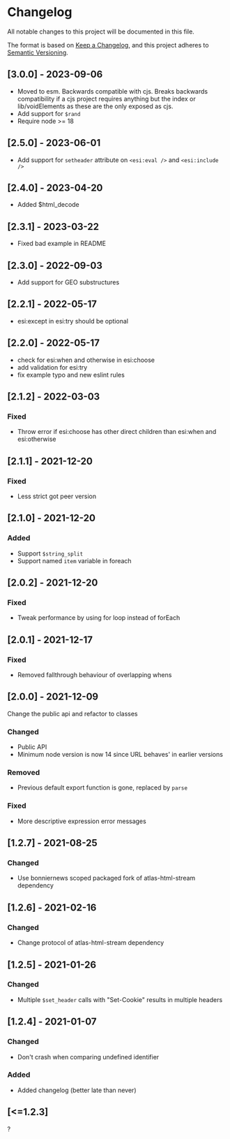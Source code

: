 Changelog
=========

All notable changes to this project will be documented in this file.

The format is based on [Keep a Changelog](https://keepachangelog.com/en/1.0.0/),
and this project adheres to [Semantic Versioning](https://semver.org/spec/v2.0.0.html).

## [3.0.0] - 2023-09-06

- Moved to esm. Backwards compatible with cjs. Breaks backwards compatibility if a cjs project requires anything
  but the index or lib/voidElements as these are the only exposed as cjs.
- Add support for `$rand`
- Require node >= 18

## [2.5.0] - 2023-06-01

- Add support for `setheader` attribute on `<esi:eval />` and `<esi:include />`

## [2.4.0] - 2023-04-20

- Added $html_decode

## [2.3.1] - 2023-03-22

- Fixed bad example in README

## [2.3.0] - 2022-09-03

- Add support for GEO substructures

## [2.2.1] - 2022-05-17

- esi:except in esi:try should be optional

## [2.2.0] - 2022-05-17

- check for esi:when and otherwise in esi:choose
- add validation for esi:try
- fix example typo and new eslint rules

## [2.1.2] - 2022-03-03

### Fixed
- Throw error if esi:choose has other direct children than esi:when and esi:otherwise

## [2.1.1] - 2021-12-20

### Fixed
- Less strict got peer version

## [2.1.0] - 2021-12-20

### Added
- Support `$string_split`
- Support named `item` variable in foreach

## [2.0.2] - 2021-12-20

### Fixed
- Tweak performance by using for loop instead of forEach

## [2.0.1] - 2021-12-17

### Fixed
- Removed fallthrough behaviour of overlapping whens

## [2.0.0] - 2021-12-09

Change the public api and refactor to classes

### Changed
- Public API
- Minimum node version is now 14 since URL behaves' in earlier versions

### Removed
- Previous default export function is gone, replaced by `parse`

### Fixed
- More descriptive expression error messages

## [1.2.7] - 2021-08-25
### Changed
- Use bonniernews scoped packaged fork of atlas-html-stream dependency

## [1.2.6] - 2021-02-16
### Changed
- Change protocol of atlas-html-stream dependency

## [1.2.5] - 2021-01-26
### Changed
- Multiple `$set_header` calls with "Set-Cookie" results in multiple headers

## [1.2.4] - 2021-01-07
### Changed
- Don't crash when comparing undefined identifier

### Added
- Added changelog (better late than never)

## [<=1.2.3]
?
